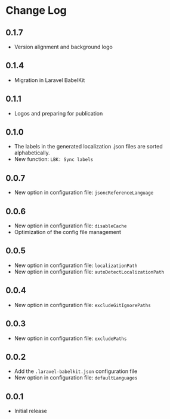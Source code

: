 # Change Log
## 0.1.7
 - Version alignment and background logo

## 0.1.4
 - Migration in Laravel BabelKit

## 0.1.1 
- Logos and preparing for publication

## 0.1.0
- The labels in the generated localization .json files are sorted alphabetically.
- New function: `LBK: Sync labels`
  
## 0.0.7
- New option in configuration file: `jsoncReferenceLanguage`

## 0.0.6
- New option in configuration file: `disableCache`
- Optimization of the config file management

## 0.0.5
- New option in configuration file: `localizationPath`
- New option in configuration file: `autoDetectLocalizationPath`

## 0.0.4
- New option in configuration file: `excludeGitIgnorePaths`

## 0.0.3
- New option in configuration file: `excludePaths`

## 0.0.2
- Add the `.laravel-babelkit.json` configuration file
- New option in configuration file: `defaultLanguages`

## 0.0.1
- Initial release